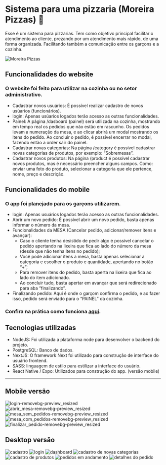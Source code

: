 # Sistema para uma pizzaria (Moreira Pizzas) 🍕

Esse é um sistema para pizzarias. Tem como objetivo principal facilitar o atendimento ao cliente, prezando por um atendimento mais rápido, de uma forma organizada. Facilitando também a comunicação entre os garçons e a cozinha.

![Moreira Pizzas](https://github.com/Denis-moreira98/sistem-moreira-pizzas/assets/72985107/6dc4ea78-7d00-4028-8600-8a39be5f89e8)


## Funcionalidades do website

### O website foi feito para utilizar na cozinha ou no setor administrativo.

-  Cadastrar novos usuários: É possível realizar cadastro de novos usúarios (funcionários).
-  login: Apenas usúarios logados terão acesso as outras funcionalidades.
-  Painel: A página /dasboard (painel) será utilizada na cozinha, mostrando em tempo real os pedidos que não estão em rascunho. Os pedidos levam a numeração da mesa, e ao clicar abrirá um modal mostrando os itens do pedido. Ao concluir o pedido, é possível encerrar no modal, fazendo então a order sair do painel.
-  Cadastrar novas categorias: Na página /category é possível cadastrar novas categorias de produtos, por exemplo: “Sobremesas”.
- Cadastrar novos produtos: Na página /product é possível cadastrar novos produtos, mas é necessário preencher alguns campos. Como: enviar uma foto do produto, selecionar a categoria que ele pertence, nome, preço e descrição.

## Funcionalidades do mobile

### O app foi planejado para os garçons utilizarem.

-  login: Apenas usuários logados terão acesso as outras funcionalidades.
- Abrir um novo pedido: É possível abrir um novo pedido, basta apenas informar o número da mesa. 
- Funcionalidades da MESA (Cancelar pedido, adicionar/remover itens e avançar): 
   - Caso o cliente tenha desistido de pedir algo é possível cancelar o pedido apertando na lixeira que fica ao lado do número da mesa (desde que não tenha itens no pedido);
   - Você pode adicionar itens a mesa, basta apenas selecionar a categoria e escolher o produto e quantidade, apertando no botão “+”;
   - Para remover itens do pedido, basta aperta na lixeira que fica ao lado do item adicionado.
   - Ao concluir tudo, basta apertar em avançar que será redirecionado para aba “finalizando”.
- Finalizando pedido: Aqui é onde o garçom confirma o pedido, e ao fazer isso, pedido será enviado para o “PAINEL” da cozinha.

### Confira na prática como funciona [aqui](https://www.youtube.com/watch?v=JSqVy1BhU6U&ab_channel=DenisMoreira).


## Tecnologias utilizadas

- NodeJS: Foi utilizada a plataforma node para desenvolver o backend do projeto.
- PostgreSQL: Banco de dados.
- NextJS: O framework Next foi utilizado para construção de interface do usuário frontend.
- SASS: linguagem de estilo para estilizar a interface do usuário.
-  React Native / Expo: Utilizados para construção do app. (versão mobile) 

<hr>

## Mobile versão

![login-removebg-preview_resized](https://github.com/Denis-moreira98/sistem-moreira-pizzas/assets/72985107/45243aca-360a-43c6-a00c-9e23d64c3e7f)
![abrir_mesa-removebg-preview_resized](https://github.com/Denis-moreira98/sistem-moreira-pizzas/assets/72985107/33bdae0c-4cd3-4b11-ad2b-8a1cacf14cfb)
![mesa_sem_pedidos-removebg-preview_resized](https://github.com/Denis-moreira98/sistem-moreira-pizzas/assets/72985107/b0549e10-8034-4682-9065-31c353fbaa17)![mesa_com_pedidos-removebg-preview_resized](https://github.com/Denis-moreira98/sistem-moreira-pizzas/assets/72985107/2f64c7b0-1044-460e-b0f4-8f5c67e7ef7f)
![finalizar_pedido-removebg-preview_resized](https://github.com/Denis-moreira98/sistem-moreira-pizzas/assets/72985107/49ee7f8c-3384-4a27-809d-c17656555adf)

## Desktop versão

![cadastro](https://github.com/Denis-moreira98/sistem-moreira-pizzas/assets/72985107/7cea8cc4-72ec-4b7c-8b58-03ccc05728d5)
![login](https://github.com/Denis-moreira98/sistem-moreira-pizzas/assets/72985107/9cc550e1-5178-4bb3-9ab2-c83177708ffa)
![dashboard](https://github.com/Denis-moreira98/sistem-moreira-pizzas/assets/72985107/65616d19-16d2-4d7f-b485-195f91ce26ef)
![cadastro de novas categorias](https://github.com/Denis-moreira98/sistem-moreira-pizzas/assets/72985107/a3b0c96b-60b2-4fc4-94e8-b51032c7aed8)
![cadastro de produtos](https://github.com/Denis-moreira98/sistem-moreira-pizzas/assets/72985107/bc2d4f45-ff3f-475b-a80d-107ba88478c2)
![pedidos em andamento](https://github.com/Denis-moreira98/sistem-moreira-pizzas/assets/72985107/c52a8ad8-b26a-4644-8fc1-a7691dea122e)
![detalhes do pedido](https://github.com/Denis-moreira98/sistem-moreira-pizzas/assets/72985107/b977230c-7bf6-4c6c-8bff-f2254b7caeff)





